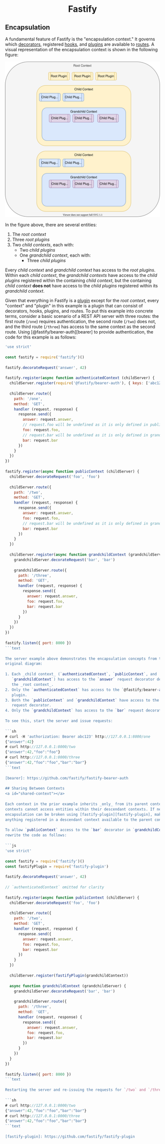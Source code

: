 <h1 align="center">Fastify</h1>

## Encapsulation
<a id="encapsulation"></a>

A fundamental feature of Fastify is the "encapsulation context." It governs
which [decorators](./Decorators.md), registered [hooks](./Hooks.md), and
[plugins](./Plugins.md) are available to [routes](./Routes.md). A visual
representation of the encapsulation context is shown in the following figure:

![Figure 1](../resources/encapsulation_context.svg)

In the figure above, there are several entities:

1. The _root context_
2. Three _root plugins_
3. Two _child contexts_, each with:
    * Two _child plugins_
    * One _grandchild context_, each with:
        - Three _child plugins_

Every _child context_ and _grandchild context_ has access to the _root plugins_.
Within each _child context_, the _grandchild contexts_ have access to the
_child plugins_ registered within the containing _child context_, but the
containing _child context_ **does not** have access to the _child plugins_
registered within its _grandchild context_.

Given that everything in Fastify is a [plugin](./Plugins.md) except for the
_root context_, every "context" and "plugin" in this example is a plugin
that can consist of decorators, hooks, plugins, and routes. To put this
example into concrete terms, consider a basic scenario of a REST API server
with three routes: the first route (`/one`) requires authentication, the
second route (`/two`) does not, and the third route (`/three`) has access to
the same context as the second route. Using [@fastify/bearer-auth][bearer] to
provide authentication, the code for this example is as follows:

```js
'use strict'

const fastify = require('fastify')()

fastify.decorateRequest('answer', 42)

fastify.register(async function authenticatedContext (childServer) {
  childServer.register(require('@fastify/bearer-auth'), { keys: ['abc123'] })

  childServer.route({
    path: '/one',
    method: 'GET',
    handler (request, response) {
      response.send({
        answer: request.answer,
        // request.foo will be undefined as it is only defined in publicContext
        foo: request.foo,
        // request.bar will be undefined as it is only defined in grandchildContext
        bar: request.bar
      })
    }
  })
})

fastify.register(async function publicContext (childServer) {
  childServer.decorateRequest('foo', 'foo')

  childServer.route({
    path: '/two',
    method: 'GET',
    handler (request, response) {
      response.send({
        answer: request.answer,
        foo: request.foo,
        // request.bar will be undefined as it is only defined in grandchildContext
        bar: request.bar
      })
    }
  })

  childServer.register(async function grandchildContext (grandchildServer) {
    grandchildServer.decorateRequest('bar', 'bar')

    grandchildServer.route({
      path: '/three',
      method: 'GET',
      handler (request, response) {
        response.send({
          answer: request.answer,
          foo: request.foo,
          bar: request.bar
        })
      }
    })
  })
})

fastify.listen({ port: 8000 })
```text

The server example above demonstrates the encapsulation concepts from the
original diagram:

1. Each _child context_ (`authenticatedContext`, `publicContext`, and
   `grandchildContext`) has access to the `answer` request decorator defined in
   the _root context_.
2. Only the `authenticatedContext` has access to the `@fastify/bearer-auth`
   plugin.
3. Both the `publicContext` and `grandchildContext` have access to the `foo`
   request decorator.
4. Only the `grandchildContext` has access to the `bar` request decorator.

To see this, start the server and issue requests:

```sh
# curl -H 'authorization: Bearer abc123' http://127.0.0.1:8000/one
{"answer":42}
# curl http://127.0.0.1:8000/two
{"answer":42,"foo":"foo"}
# curl http://127.0.0.1:8000/three
{"answer":42,"foo":"foo","bar":"bar"}
```text

[bearer]: https://github.com/fastify/fastify-bearer-auth

## Sharing Between Contexts
<a id="shared-context"></a>

Each context in the prior example inherits _only_ from its parent contexts. Parent
contexts cannot access entities within their descendant contexts. If needed,
encapsulation can be broken using [fastify-plugin][fastify-plugin], making
anything registered in a descendant context available to the parent context.

To allow `publicContext` access to the `bar` decorator in `grandchildContext`,
rewrite the code as follows:

```js
'use strict'

const fastify = require('fastify')()
const fastifyPlugin = require('fastify-plugin')

fastify.decorateRequest('answer', 42)

// `authenticatedContext` omitted for clarity

fastify.register(async function publicContext (childServer) {
  childServer.decorateRequest('foo', 'foo')

  childServer.route({
    path: '/two',
    method: 'GET',
    handler (request, response) {
      response.send({
        answer: request.answer,
        foo: request.foo,
        bar: request.bar
      })
    }
  })

  childServer.register(fastifyPlugin(grandchildContext))

  async function grandchildContext (grandchildServer) {
    grandchildServer.decorateRequest('bar', 'bar')

    grandchildServer.route({
      path: '/three',
      method: 'GET',
      handler (request, response) {
        response.send({
          answer: request.answer,
          foo: request.foo,
          bar: request.bar
        })
      }
    })
  }
})

fastify.listen({ port: 8000 })
```text

Restarting the server and re-issuing the requests for `/two` and `/three`:

```sh
# curl http://127.0.0.1:8000/two
{"answer":42,"foo":"foo","bar":"bar"}
# curl http://127.0.0.1:8000/three
{"answer":42,"foo":"foo","bar":"bar"}
```text

[fastify-plugin]: https://github.com/fastify/fastify-plugin
